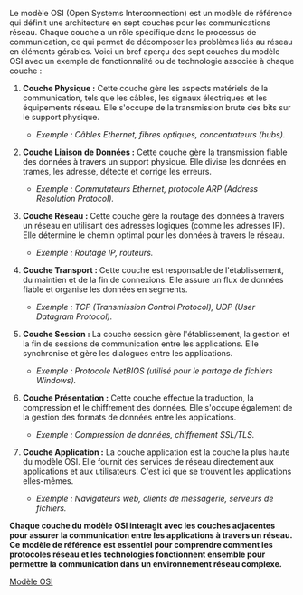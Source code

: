 Le modèle OSI (Open Systems Interconnection) est un modèle de référence qui définit une architecture en sept couches pour les communications réseau. Chaque couche a un rôle spécifique dans le processus de communication, ce qui permet de décomposer les problèmes liés au réseau en éléments gérables. Voici un bref aperçu des sept couches du modèle OSI avec un exemple de fonctionnalité ou de technologie associée à chaque couche :

1. **Couche Physique :** Cette couche gère les aspects matériels de la communication, tels que les câbles, les signaux électriques et les équipements réseau. Elle s'occupe de la transmission brute des bits sur le support physique.

   - _Exemple : Câbles Ethernet, fibres optiques, concentrateurs (hubs)._

2. **Couche Liaison de Données :** Cette couche gère la transmission fiable des données à travers un support physique. Elle divise les données en trames, les adresse, détecte et corrige les erreurs.

   - _Exemple : Commutateurs Ethernet, protocole ARP (Address Resolution Protocol)._

3. **Couche Réseau :** Cette couche gère la routage des données à travers un réseau en utilisant des adresses logiques (comme les adresses IP). Elle détermine le chemin optimal pour les données à travers le réseau.

   - _Exemple : Routage IP, routeurs._

4. **Couche Transport :** Cette couche est responsable de l'établissement, du maintien et de la fin de connexions. Elle assure un flux de données fiable et organise les données en segments.

   - _Exemple : TCP (Transmission Control Protocol), UDP (User Datagram Protocol)._

5. **Couche Session :** La couche session gère l'établissement, la gestion et la fin de sessions de communication entre les applications. Elle synchronise et gère les dialogues entre les applications.

   - _Exemple : Protocole NetBIOS (utilisé pour le partage de fichiers Windows)._

6. **Couche Présentation :** Cette couche effectue la traduction, la compression et le chiffrement des données. Elle s'occupe également de la gestion des formats de données entre les applications.

   - _Exemple : Compression de données, chiffrement SSL/TLS._

7. **Couche Application :** La couche application est la couche la plus haute du modèle OSI. Elle fournit des services de réseau directement aux applications et aux utilisateurs. C'est ici que se trouvent les applications elles-mêmes.
   - _Exemple : Navigateurs web, clients de messagerie, serveurs de fichiers._

**Chaque couche du modèle OSI interagit avec les couches adjacentes pour assurer la communication entre les applications à travers un réseau. Ce modèle de référence est essentiel pour comprendre comment les protocoles réseau et les technologies fonctionnent ensemble pour permettre la communication dans un environnement réseau complexe.**

[Modèle OSI](https://fr.wikipedia.org/wiki/Mod%C3%A8le_OSI)
